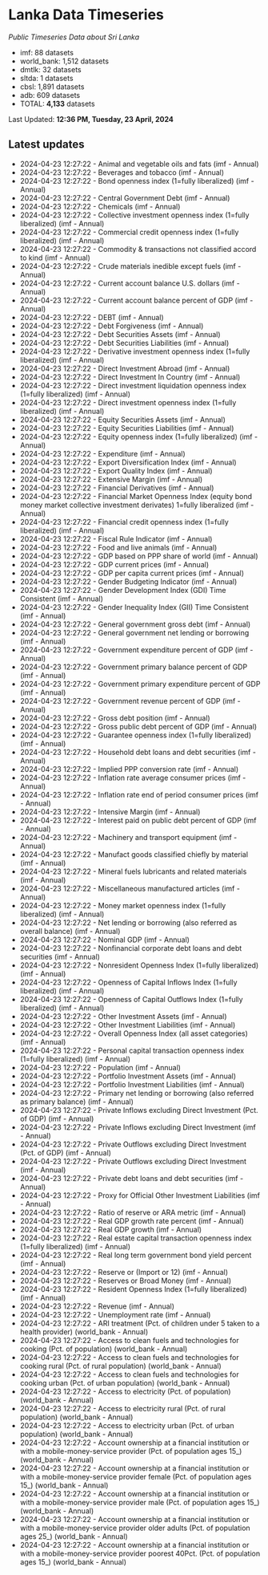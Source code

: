 # Lanka Data Timeseries
*Public Timeseries Data about Sri Lanka*

* imf: 88 datasets
* world_bank: 1,512 datasets
* dmtlk: 32 datasets
* sltda: 1 datasets
* cbsl: 1,891 datasets
* adb: 609 datasets
* TOTAL: **4,133** datasets

Last Updated: **12:36 PM, Tuesday, 23 April, 2024**

## Latest updates

* 2024-04-23 12:27:22 - Animal and vegetable oils and fats (imf - Annual)
* 2024-04-23 12:27:22 - Beverages and tobacco (imf - Annual)
* 2024-04-23 12:27:22 - Bond openness index (1=fully liberalized) (imf - Annual)
* 2024-04-23 12:27:22 - Central Government Debt (imf - Annual)
* 2024-04-23 12:27:22 - Chemicals (imf - Annual)
* 2024-04-23 12:27:22 - Collective investment openness index (1=fully liberalized) (imf - Annual)
* 2024-04-23 12:27:22 - Commercial credit openness index (1=fully liberalized) (imf - Annual)
* 2024-04-23 12:27:22 - Commodity & transactions not classified accord to kind (imf - Annual)
* 2024-04-23 12:27:22 - Crude materials inedible except fuels (imf - Annual)
* 2024-04-23 12:27:22 - Current account balance U.S. dollars (imf - Annual)
* 2024-04-23 12:27:22 - Current account balance percent of GDP (imf - Annual)
* 2024-04-23 12:27:22 - DEBT (imf - Annual)
* 2024-04-23 12:27:22 - Debt Forgiveness (imf - Annual)
* 2024-04-23 12:27:22 - Debt Securities Assets (imf - Annual)
* 2024-04-23 12:27:22 - Debt Securities Liabilities (imf - Annual)
* 2024-04-23 12:27:22 - Derivative investment openness index (1=fully liberalized) (imf - Annual)
* 2024-04-23 12:27:22 - Direct Investment Abroad (imf - Annual)
* 2024-04-23 12:27:22 - Direct Investment In Country (imf - Annual)
* 2024-04-23 12:27:22 - Direct investment liquidation openness index (1=fully liberalized) (imf - Annual)
* 2024-04-23 12:27:22 - Direct investment openness index (1=fully liberalized) (imf - Annual)
* 2024-04-23 12:27:22 - Equity Securities Assets (imf - Annual)
* 2024-04-23 12:27:22 - Equity Securities Liabilities (imf - Annual)
* 2024-04-23 12:27:22 - Equity openness index (1=fully liberalized) (imf - Annual)
* 2024-04-23 12:27:22 - Expenditure (imf - Annual)
* 2024-04-23 12:27:22 - Export Diversification Index (imf - Annual)
* 2024-04-23 12:27:22 - Export Quality Index (imf - Annual)
* 2024-04-23 12:27:22 - Extensive Margin (imf - Annual)
* 2024-04-23 12:27:22 - Financial Derivatives (imf - Annual)
* 2024-04-23 12:27:22 - Financial Market Openness Index (equity bond money market collective investment derivates) 1=fully liberalized (imf - Annual)
* 2024-04-23 12:27:22 - Financial credit openness index (1=fully liberalized) (imf - Annual)
* 2024-04-23 12:27:22 - Fiscal Rule Indicator (imf - Annual)
* 2024-04-23 12:27:22 - Food and live animals (imf - Annual)
* 2024-04-23 12:27:22 - GDP based on PPP share of world (imf - Annual)
* 2024-04-23 12:27:22 - GDP current prices (imf - Annual)
* 2024-04-23 12:27:22 - GDP per capita current prices (imf - Annual)
* 2024-04-23 12:27:22 - Gender Budgeting Indicator (imf - Annual)
* 2024-04-23 12:27:22 - Gender Development Index (GDI) Time Consistent (imf - Annual)
* 2024-04-23 12:27:22 - Gender Inequality Index (GII) Time Consistent (imf - Annual)
* 2024-04-23 12:27:22 - General government gross debt (imf - Annual)
* 2024-04-23 12:27:22 - General government net lending or borrowing (imf - Annual)
* 2024-04-23 12:27:22 - Government expenditure percent of GDP (imf - Annual)
* 2024-04-23 12:27:22 - Government primary balance percent of GDP (imf - Annual)
* 2024-04-23 12:27:22 - Government primary expenditure percent of GDP (imf - Annual)
* 2024-04-23 12:27:22 - Government revenue percent of GDP (imf - Annual)
* 2024-04-23 12:27:22 - Gross debt position (imf - Annual)
* 2024-04-23 12:27:22 - Gross public debt percent of GDP (imf - Annual)
* 2024-04-23 12:27:22 - Guarantee openness index (1=fully liberalized) (imf - Annual)
* 2024-04-23 12:27:22 - Household debt loans and debt securities (imf - Annual)
* 2024-04-23 12:27:22 - Implied PPP conversion rate (imf - Annual)
* 2024-04-23 12:27:22 - Inflation rate average consumer prices (imf - Annual)
* 2024-04-23 12:27:22 - Inflation rate end of period consumer prices (imf - Annual)
* 2024-04-23 12:27:22 - Intensive Margin (imf - Annual)
* 2024-04-23 12:27:22 - Interest paid on public debt percent of GDP (imf - Annual)
* 2024-04-23 12:27:22 - Machinery and transport equipment (imf - Annual)
* 2024-04-23 12:27:22 - Manufact goods classified chiefly by material (imf - Annual)
* 2024-04-23 12:27:22 - Mineral fuels lubricants and related materials (imf - Annual)
* 2024-04-23 12:27:22 - Miscellaneous manufactured articles (imf - Annual)
* 2024-04-23 12:27:22 - Money market openness index (1=fully liberalized) (imf - Annual)
* 2024-04-23 12:27:22 - Net lending or borrowing (also referred as overall balance) (imf - Annual)
* 2024-04-23 12:27:22 - Nominal GDP (imf - Annual)
* 2024-04-23 12:27:22 - Nonfinancial corporate debt loans and debt securities (imf - Annual)
* 2024-04-23 12:27:22 - Nonresident Openness Index (1=fully liberalized) (imf - Annual)
* 2024-04-23 12:27:22 - Openness of Capital Inflows Index (1=fully liberalized) (imf - Annual)
* 2024-04-23 12:27:22 - Openness of Capital Outflows Index (1=fully liberalized) (imf - Annual)
* 2024-04-23 12:27:22 - Other Investment Assets (imf - Annual)
* 2024-04-23 12:27:22 - Other Investment Liabilities (imf - Annual)
* 2024-04-23 12:27:22 - Overall Openness Index (all asset categories) (imf - Annual)
* 2024-04-23 12:27:22 - Personal capital transaction openness index (1=fully liberalized) (imf - Annual)
* 2024-04-23 12:27:22 - Population (imf - Annual)
* 2024-04-23 12:27:22 - Portfolio Investment Assets (imf - Annual)
* 2024-04-23 12:27:22 - Portfolio Investment Liabilities (imf - Annual)
* 2024-04-23 12:27:22 - Primary net lending or borrowing (also referred as primary balance) (imf - Annual)
* 2024-04-23 12:27:22 - Private Inflows excluding Direct Investment (Pct. of GDP) (imf - Annual)
* 2024-04-23 12:27:22 - Private Inflows excluding Direct Investment (imf - Annual)
* 2024-04-23 12:27:22 - Private Outflows excluding Direct Investment (Pct. of GDP) (imf - Annual)
* 2024-04-23 12:27:22 - Private Outflows excluding Direct Investment (imf - Annual)
* 2024-04-23 12:27:22 - Private debt loans and debt securities (imf - Annual)
* 2024-04-23 12:27:22 - Proxy for Official Other Investment Liabilities (imf - Annual)
* 2024-04-23 12:27:22 - Ratio of reserve or ARA metric (imf - Annual)
* 2024-04-23 12:27:22 - Real GDP growth rate percent (imf - Annual)
* 2024-04-23 12:27:22 - Real GDP growth (imf - Annual)
* 2024-04-23 12:27:22 - Real estate capital transaction openness index (1=fully liberalized) (imf - Annual)
* 2024-04-23 12:27:22 - Real long term government bond yield percent (imf - Annual)
* 2024-04-23 12:27:22 - Reserve or (Import or 12) (imf - Annual)
* 2024-04-23 12:27:22 - Reserves or Broad Money (imf - Annual)
* 2024-04-23 12:27:22 - Resident Openness Index (1=fully liberalized) (imf - Annual)
* 2024-04-23 12:27:22 - Revenue (imf - Annual)
* 2024-04-23 12:27:22 - Unemployment rate (imf - Annual)
* 2024-04-23 12:27:22 - ARI treatment (Pct. of children under 5 taken to a health provider) (world_bank - Annual)
* 2024-04-23 12:27:22 - Access to clean fuels and technologies for cooking (Pct. of population) (world_bank - Annual)
* 2024-04-23 12:27:22 - Access to clean fuels and technologies for cooking rural (Pct. of rural population) (world_bank - Annual)
* 2024-04-23 12:27:22 - Access to clean fuels and technologies for cooking urban (Pct. of urban population) (world_bank - Annual)
* 2024-04-23 12:27:22 - Access to electricity (Pct. of population) (world_bank - Annual)
* 2024-04-23 12:27:22 - Access to electricity rural (Pct. of rural population) (world_bank - Annual)
* 2024-04-23 12:27:22 - Access to electricity urban (Pct. of urban population) (world_bank - Annual)
* 2024-04-23 12:27:22 - Account ownership at a financial institution or with a mobile-money-service provider (Pct. of population ages 15_) (world_bank - Annual)
* 2024-04-23 12:27:22 - Account ownership at a financial institution or with a mobile-money-service provider female (Pct. of population ages 15_) (world_bank - Annual)
* 2024-04-23 12:27:22 - Account ownership at a financial institution or with a mobile-money-service provider male (Pct. of population ages 15_) (world_bank - Annual)
* 2024-04-23 12:27:22 - Account ownership at a financial institution or with a mobile-money-service provider older adults (Pct. of population ages 25_) (world_bank - Annual)
* 2024-04-23 12:27:22 - Account ownership at a financial institution or with a mobile-money-service provider poorest 40Pct. (Pct. of population ages 15_) (world_bank - Annual)